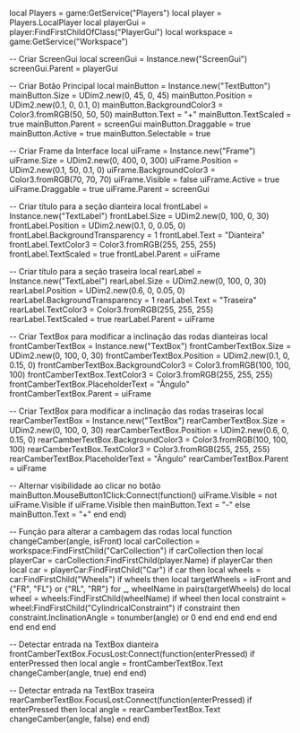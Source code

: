local Players = game:GetService("Players")
local player = Players.LocalPlayer
local playerGui = player:FindFirstChildOfClass("PlayerGui")
local workspace = game:GetService("Workspace")

-- Criar ScreenGui
local screenGui = Instance.new("ScreenGui")
screenGui.Parent = playerGui

-- Criar Botão Principal
local mainButton = Instance.new("TextButton")
mainButton.Size = UDim2.new(0, 45, 0, 45)
mainButton.Position = UDim2.new(0.1, 0, 0.1, 0)
mainButton.BackgroundColor3 = Color3.fromRGB(50, 50, 50)
mainButton.Text = "+"
mainButton.TextScaled = true
mainButton.Parent = screenGui
mainButton.Draggable = true
mainButton.Active = true
mainButton.Selectable = true

-- Criar Frame da Interface
local uiFrame = Instance.new("Frame")
uiFrame.Size = UDim2.new(0, 400, 0, 300)
uiFrame.Position = UDim2.new(0.1, 50, 0.1, 0)
uiFrame.BackgroundColor3 = Color3.fromRGB(70, 70, 70)
uiFrame.Visible = false
uiFrame.Active = true
uiFrame.Draggable = true
uiFrame.Parent = screenGui

-- Criar título para a seção dianteira
local frontLabel = Instance.new("TextLabel")
frontLabel.Size = UDim2.new(0, 100, 0, 30)
frontLabel.Position = UDim2.new(0.1, 0, 0.05, 0)
frontLabel.BackgroundTransparency = 1
frontLabel.Text = "Dianteira"
frontLabel.TextColor3 = Color3.fromRGB(255, 255, 255)
frontLabel.TextScaled = true
frontLabel.Parent = uiFrame

-- Criar título para a seção traseira
local rearLabel = Instance.new("TextLabel")
rearLabel.Size = UDim2.new(0, 100, 0, 30)
rearLabel.Position = UDim2.new(0.6, 0, 0.05, 0)
rearLabel.BackgroundTransparency = 1
rearLabel.Text = "Traseira"
rearLabel.TextColor3 = Color3.fromRGB(255, 255, 255)
rearLabel.TextScaled = true
rearLabel.Parent = uiFrame

-- Criar TextBox para modificar a inclinação das rodas dianteiras
local frontCamberTextBox = Instance.new("TextBox")
frontCamberTextBox.Size = UDim2.new(0, 100, 0, 30)
frontCamberTextBox.Position = UDim2.new(0.1, 0, 0.15, 0)
frontCamberTextBox.BackgroundColor3 = Color3.fromRGB(100, 100, 100)
frontCamberTextBox.TextColor3 = Color3.fromRGB(255, 255, 255)
frontCamberTextBox.PlaceholderText = "Ângulo"
frontCamberTextBox.Parent = uiFrame

-- Criar TextBox para modificar a inclinação das rodas traseiras
local rearCamberTextBox = Instance.new("TextBox")
rearCamberTextBox.Size = UDim2.new(0, 100, 0, 30)
rearCamberTextBox.Position = UDim2.new(0.6, 0, 0.15, 0)
rearCamberTextBox.BackgroundColor3 = Color3.fromRGB(100, 100, 100)
rearCamberTextBox.TextColor3 = Color3.fromRGB(255, 255, 255)
rearCamberTextBox.PlaceholderText = "Ângulo"
rearCamberTextBox.Parent = uiFrame

-- Alternar visibilidade ao clicar no botão
mainButton.MouseButton1Click:Connect(function()
    uiFrame.Visible = not uiFrame.Visible
    if uiFrame.Visible then
        mainButton.Text = "-"
    else
        mainButton.Text = "+"
    end
end)

-- Função para alterar a cambagem das rodas
local function changeCamber(angle, isFront)
    local carCollection = workspace:FindFirstChild("CarCollection")
    if carCollection then
        local playerCar = carCollection:FindFirstChild(player.Name)
        if playerCar then
            local car = playerCar:FindFirstChild("Car")
            if car then
                local wheels = car:FindFirstChild("Wheels")
                if wheels then
                    local targetWheels = isFront and {"FR", "FL"} or {"RL", "RR"}
                    for _, wheelName in pairs(targetWheels) do
                        local wheel = wheels:FindFirstChild(wheelName)
                        if wheel then
                            local constraint = wheel:FindFirstChild("CylindricalConstraint")
                            if constraint then
                                constraint.InclinationAngle = tonumber(angle) or 0
                            end
                        end
                    end
                end
            end
        end
    end
end

-- Detectar entrada na TextBox dianteira
frontCamberTextBox.FocusLost:Connect(function(enterPressed)
    if enterPressed then
        local angle = frontCamberTextBox.Text
        changeCamber(angle, true)
    end
end)

-- Detectar entrada na TextBox traseira
rearCamberTextBox.FocusLost:Connect(function(enterPressed)
    if enterPressed then
        local angle = rearCamberTextBox.Text
        changeCamber(angle, false)
    end
end)
